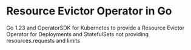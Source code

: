 # Resource Evictor Operator in Go
Go 1.23 and OperatorSDK for Kubernetes to provide a Resource Evictor Operator for Deployments and StatefulSets not providing resources.requests and limits
